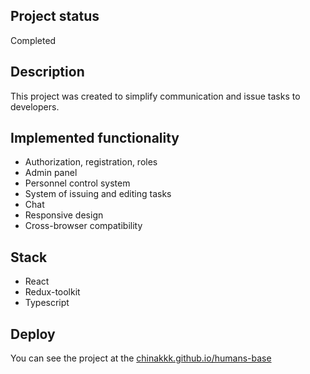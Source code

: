 
## Project status

Completed

## Description

This project was created to simplify communication and issue tasks to developers.

## Implemented functionality

- Authorization, registration, roles
- Admin panel
- Personnel control system
- System of issuing and editing tasks
- Chat
- Responsive design
- Cross-browser compatibility

## Stack

- React
- Redux-toolkit
- Typescript

## Deploy

You can see the project at the [chinakkk.github.io/humans-base](https://chinakkk.github.io/humans-base)


